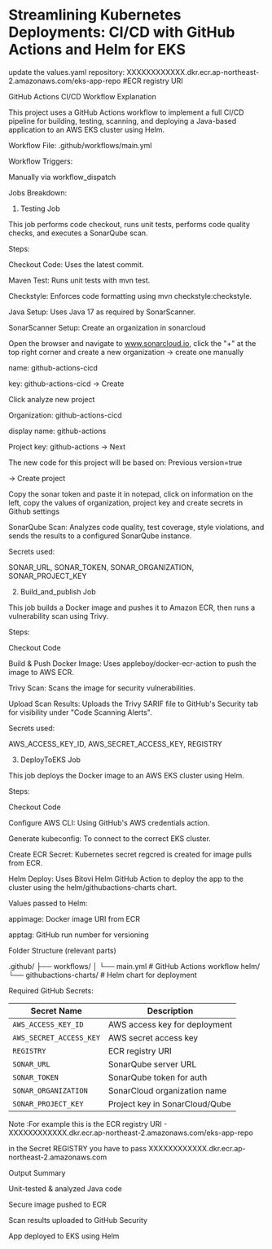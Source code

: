 # Streamlining Kubernetes Deployments: CI/CD with GitHub Actions and Helm for EKS
update the values.yaml repository: XXXXXXXXXXXX.dkr.ecr.ap-northeast-2.amazonaws.com/eks-app-repo   #ECR registry URI 

GitHub Actions CI/CD Workflow Explanation

This project uses a GitHub Actions workflow to implement a full CI/CD pipeline for building, testing, scanning, and deploying a Java-based application to an AWS EKS cluster using Helm.

Workflow File: .github/workflows/main.yml

Workflow Triggers:

Manually via workflow_dispatch

Jobs Breakdown:

1. Testing Job
   
This job performs code checkout, runs unit tests, performs code quality checks, and executes a SonarQube scan.

Steps:

Checkout Code: Uses the latest commit.

Maven Test: Runs unit tests with mvn test.

Checkstyle: Enforces code formatting using mvn checkstyle:checkstyle.

Java Setup: Uses Java 17 as required by SonarScanner.

SonarScanner Setup: Create an organization in sonarcloud

Open the browser and navigate to www.sonarcloud.io, click the "+" at the top right corner and create a new organization -> create one manually

name: github-actions-cicd

key: github-actions-cicd -> Create

Click analyze new project

Organization: github-actions-cicd

display name: github-actions

Project key: github-actions -> Next

The new code for this project will be based on: Previous version=true

-> Create project

Copy the sonar token and paste it in notepad, click on information on the left, copy the values of organization, project key and create secrets in Github settings

SonarQube Scan: Analyzes code quality, test coverage, style violations, and sends the results to a configured SonarQube instance.

Secrets used:

SONAR_URL, SONAR_TOKEN, SONAR_ORGANIZATION, SONAR_PROJECT_KEY

2. Build_and_publish Job
   
This job builds a Docker image and pushes it to Amazon ECR, then runs a vulnerability scan using Trivy.

Steps:

Checkout Code

Build & Push Docker Image: Uses appleboy/docker-ecr-action to push the image to AWS ECR.

Trivy Scan: Scans the image for security vulnerabilities.

Upload Scan Results: Uploads the Trivy SARIF file to GitHub's Security tab for visibility under "Code Scanning Alerts".

Secrets used:

AWS_ACCESS_KEY_ID, AWS_SECRET_ACCESS_KEY, REGISTRY

3. DeployToEKS Job
   
This job deploys the Docker image to an AWS EKS cluster using Helm.

Steps:

Checkout Code

Configure AWS CLI: Using GitHub's AWS credentials action.

Generate kubeconfig: To connect to the correct EKS cluster.

Create ECR Secret: Kubernetes secret regcred is created for image pulls from ECR.

Helm Deploy: Uses Bitovi Helm GitHub Action to deploy the app to the cluster using the helm/githubactions-charts chart.

Values passed to Helm:

appimage: Docker image URI from ECR 

apptag: GitHub run number for versioning 

Folder Structure (relevant parts) 

.github/
├── workflows/
│   └── main.yml       # GitHub Actions workflow
helm/
└── githubactions-charts/       # Helm chart for deployment

Required GitHub Secrets:

| Secret Name             | Description                    |
| ----------------------- | ------------------------------ |
| `AWS_ACCESS_KEY_ID`     | AWS access key for deployment  |
| `AWS_SECRET_ACCESS_KEY` | AWS secret access key          |
| `REGISTRY`              | ECR registry URI               |
| `SONAR_URL`             | SonarQube server URL           |
| `SONAR_TOKEN`           | SonarQube token for auth       |
| `SONAR_ORGANIZATION`    | SonarCloud organization name   |
| `SONAR_PROJECT_KEY`     | Project key in SonarCloud/Qube |

Note :For example this is the  ECR registry URI - XXXXXXXXXXXX.dkr.ecr.ap-northeast-2.amazonaws.com/eks-app-repo

 in the Secret REGISTRY you have to pass XXXXXXXXXXXX.dkr.ecr.ap-northeast-2.amazonaws.com

Output Summary

Unit-tested & analyzed Java code 

Secure image pushed to ECR 

Scan results uploaded to GitHub Security 

App deployed to EKS using Helm 
